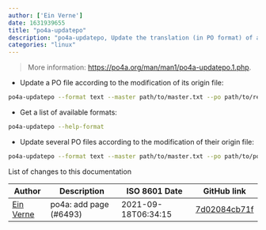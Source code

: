 ```yaml
---
author: ['Ein Verne']
date: 1631939655
title: "po4a-updatepo"
description: "po4a-updatepo, Update the translation (in PO format) of a documentation."
categories: "linux"
---
```

> More information: <https://po4a.org/man/man1/po4a-updatepo.1.php>.

- Update a PO file according to the modification of its origin file:

```bash
po4a-updatepo --format text --master path/to/master.txt --po path/to/result.po
```

- Get a list of available formats:

```bash
po4a-updatepo --help-format
```

- Update several PO files according to the modification of their origin file:

```bash
po4a-updatepo --format text --master path/to/master.txt --po path/to/po1.po --po path/to/po2.po
```
List of changes to this documentation


Author | Description | ISO 8601 Date | GitHub link
------|-----|-----|-----
[Ein Verne](mailto:einverne@gmail.com) | po4a: add page (#6493) | 2021-09-18T06:34:15 | [7d02084cb71f](https://github.com/tldr-pages/tldr/commit/7d02084cb71fdea63e70a0830ee8cec3e3a69ea8)

